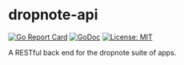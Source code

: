 # dropnote-api

[![Go Report Card](https://goreportcard.com/badge/github.com/l3njo/dropnote-api)](https://goreportcard.com/report/github.com/l3njo/dropnote-api)
[![GoDoc](https://godoc.org/github.com/l3njo/dropnote-api?status.svg)](https://godoc.org/github.com/l3njo/dropnote-api)
[![License: MIT](https://img.shields.io/badge/License-MIT-yellow.svg)](https://opensource.org/licenses/MIT)

A RESTful back end for the dropnote suite of apps.

